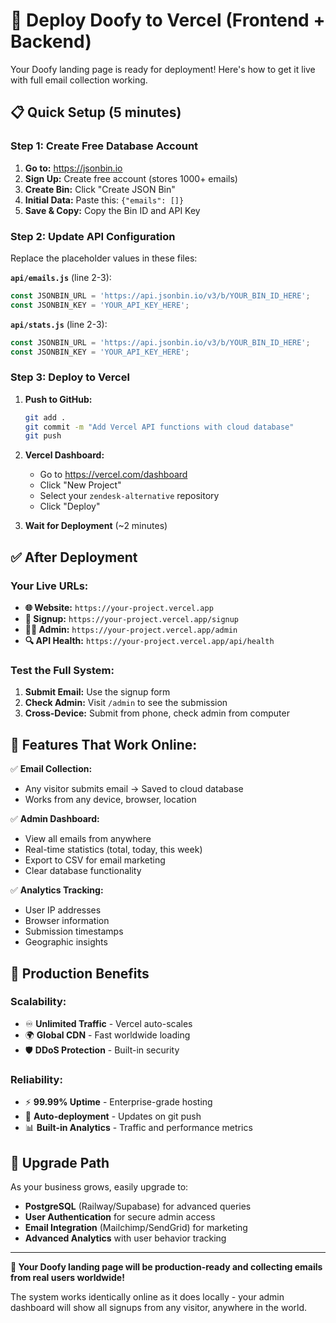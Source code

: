 # 🚀 Deploy Doofy to Vercel (Frontend + Backend)

Your Doofy landing page is ready for deployment! Here's how to get it live with full email collection working.

## 📋 **Quick Setup (5 minutes)**

### Step 1: Create Free Database Account
1. **Go to:** https://jsonbin.io
2. **Sign Up:** Create free account (stores 1000+ emails)
3. **Create Bin:** Click "Create JSON Bin"
4. **Initial Data:** Paste this: `{"emails": []}`
5. **Save & Copy:** Copy the Bin ID and API Key

### Step 2: Update API Configuration
Replace the placeholder values in these files:

**`api/emails.js`** (line 2-3):
```javascript
const JSONBIN_URL = 'https://api.jsonbin.io/v3/b/YOUR_BIN_ID_HERE';
const JSONBIN_KEY = 'YOUR_API_KEY_HERE';
```

**`api/stats.js`** (line 2-3):
```javascript  
const JSONBIN_URL = 'https://api.jsonbin.io/v3/b/YOUR_BIN_ID_HERE';
const JSONBIN_KEY = 'YOUR_API_KEY_HERE';
```

### Step 3: Deploy to Vercel
1. **Push to GitHub:** 
   ```bash
   git add .
   git commit -m "Add Vercel API functions with cloud database"
   git push
   ```

2. **Vercel Dashboard:**
   - Go to https://vercel.com/dashboard
   - Click "New Project"
   - Select your `zendesk-alternative` repository
   - Click "Deploy"

3. **Wait for Deployment** (~2 minutes)

## ✅ **After Deployment**

### Your Live URLs:
- **🌐 Website:** `https://your-project.vercel.app`
- **📧 Signup:** `https://your-project.vercel.app/signup`  
- **👨‍💼 Admin:** `https://your-project.vercel.app/admin`
- **🔍 API Health:** `https://your-project.vercel.app/api/health`

### Test the Full System:
1. **Submit Email:** Use the signup form
2. **Check Admin:** Visit `/admin` to see the submission
3. **Cross-Device:** Submit from phone, check admin from computer

## 🎯 **Features That Work Online:**

✅ **Email Collection:**
- Any visitor submits email → Saved to cloud database
- Works from any device, browser, location

✅ **Admin Dashboard:**
- View all emails from anywhere
- Real-time statistics (total, today, this week)
- Export to CSV for email marketing
- Clear database functionality

✅ **Analytics Tracking:**
- User IP addresses
- Browser information
- Submission timestamps
- Geographic insights

## 🔧 **Production Benefits**

### **Scalability:**
- ♾️ **Unlimited Traffic** - Vercel auto-scales
- 🌍 **Global CDN** - Fast worldwide loading
- 🛡️ **DDoS Protection** - Built-in security

### **Reliability:**
- ⚡ **99.99% Uptime** - Enterprise-grade hosting
- 🔄 **Auto-deployment** - Updates on git push
- 📊 **Built-in Analytics** - Traffic and performance metrics

## 🔮 **Upgrade Path**

As your business grows, easily upgrade to:
- **PostgreSQL** (Railway/Supabase) for advanced queries
- **User Authentication** for secure admin access
- **Email Integration** (Mailchimp/SendGrid) for marketing
- **Advanced Analytics** with user behavior tracking

---

**🎉 Your Doofy landing page will be production-ready and collecting emails from real users worldwide!**

The system works identically online as it does locally - your admin dashboard will show all signups from any visitor, anywhere in the world.
